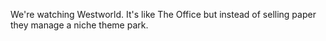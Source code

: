 We're watching Westworld. It's like The Office but instead of selling paper they manage a niche theme park.

